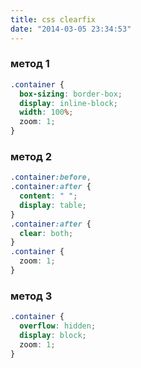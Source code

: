 ```yaml
---
title: css clearfix
date: "2014-03-05 23:34:53"
---
```


### метод 1

```css
.container {
  box-sizing: border-box;
  display: inline-block;
  width: 100%;
  zoom: 1;
}
```

### метод 2

```css
.container:before,
.container:after {
  content: " ";
  display: table;
}
.container:after {
  clear: both;
}
.container {
  zoom: 1;
}
```

### метод 3

```css
.container {
  overflow: hidden;
  display: block;
  zoom: 1;
}
```
